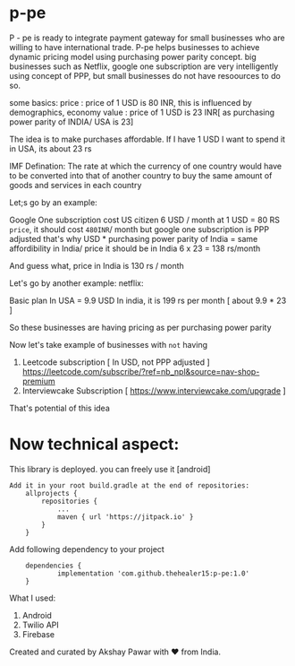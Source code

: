 # p-pe

P - pe is ready to integrate payment gateway for small businesses who are willing to have international trade. P-pe helps businesses to achieve dynamic pricing model using purchasing power parity concept. big businesses such as Netflix, google one subscription are very intelligently using concept of PPP, but small businesses do not have resoources to do so. 

some basics:
price : price of 1 USD is 80 INR, this is influenced by demographics, economy
value : price of 1 USD is 23 INR[ as purchasing power parity of INDIA/ USA is 23]

The idea is to make purchases affordable.
If I have 1 USD I want to spend it in USA, its about 23 rs

IMF Defination:
The rate at which the currency of one country would have to be converted into that of another country to buy the same amount of goods and services in each country

Let;s go by an example:

Google One subscription cost US citizen 6 USD / month
at 1 USD = 80 RS `price`, it should cost `480INR`/ month
but google one subscription is PPP adjusted that's why 
USD * purchasing power parity of India = same affordibility in India/ price it should be in India
6 x 23 = 138 rs/month

And guess what, price in India is 130 rs / month

Let's go by another example:
netflix:

Basic plan In USA = 9.9 USD
In india, it is 199 rs per month
[ about 9.9 * 23 ]

So these businesses are having pricing as per purchasing power parity 

Now let's take example of businesses with `not` having 

1. Leetcode subscription [ In USD, not PPP adjusted ] https://leetcode.com/subscribe/?ref=nb_npl&source=nav-shop-premium 
2. Interviewcake Subscription [ https://www.interviewcake.com/upgrade ] 

That's potential of this idea

# Now technical aspect:
This library is deployed. you can freely use it 
[android] 
```
Add it in your root build.gradle at the end of repositories:
	allprojects {
		repositories {
			...
			maven { url 'https://jitpack.io' }
		}
	}
```
Add following dependency to your project
```
	dependencies {
	        implementation 'com.github.thehealer15:p-pe:1.0'
	}
```

What I used:
1. Android 
2. Twilio API
3. Firebase


Created and curated by Akshay Pawar with ❤️ from India. 
